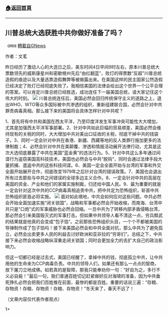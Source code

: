 ###  [:house:返回首頁](https://github.com/ourhimalayas/txt)
---

## 川普总统大选获胜中共你做好准备了吗？
` GM08` [轉載自GNews](https://gnews.org/zh-hans/529158/)

作者：文茗

昨日经历了激动人心的大选日之后，美东时间4日早间9时左右，原本川普总统大票数领先的威斯康星州和密歇根州先后“由红翻蓝”，败灯的得票数“反超”川普总统造假的痕迹以及大量选票造假舞弊等被揭露出来。在美国这样的民主国家公然造假已经决定了败灯已经彻底失败了。我相信美国的法律会给出这个世界一个公平合理的答案。可以肯定川普总统已经胜选，成功连任下一届美国总统，请大家记住这个伟大的时刻。
![]()![](https://gnews-media-offload.s3.amazonaws.com/wp-content/uploads/2020/11/04235325/20201105071953403.png)
川普总统连任后，美国必然会回归传统保守主义的道路之上，退出WHO、WTO等众多国际被中共渗透的组织，重新组建联合国，必然会针对中共罪责病毒真相。那么接下来的美国将会具体怎样针对中共呢？

1、首先将有中共和美国在西太平洋，乃至印度洋发生军事冲突可能性大大增加，尤其是加强西太平洋军事部署。2、针对中共如此巨幅的贸易顺差，美国必然会维持现有的关税的同时，大大增加中共对美出口征收的关税，彻底干掉中共的钱袋子。3、同时一定会针对中共在香港、新疆、西藏等地的反人类罪行施加更多的法律制裁；4、必然会针对中共在美颠覆、渗透和情报活动展开法律行动，尤其是这次大选彻底暴露了中共在美国“蓝金黄”的违法行为。5、针对中共这么多年通过间谍行为盗窃美国高科技技术，美国也必然会与中共“脱钩”，同时会通过法律手段大量抓捕、遣返中共的这些科技间谍。6、美国一定会全面开始与台湾的军事和外交全面开始展开合作，彻底改变1979年之后针对台湾的错误政策。7、美国也会退出所有过去那些与中共之间错误的全球多边主义合作。8、一定会针对中共的高层在美国的资金、产业和他们的家属实施制裁，归还给中国人民。9、最为重要的就是一定会针对这次中共的CCP病毒真相追责中共，把中共定为恐怖组织，斩首中共恐怖组织匪首必将实施。
![]()![](https://gnews-media-offload.s3.amazonaws.com/wp-content/uploads/2020/11/04235347/d5242966.jpg)
面对如此境地，中共会如何应对这些问题。中共必然会开始全面加速实施“闭关锁国”，战略和军事都必然会开始收缩，而南海、台湾中共只是“口炮”式的军事威胁也必然会回缩。一旦中共为了转移内部矛盾侵略台湾，那必然会引来美国毁灭式的军事打击。但如果中共领导人看不清这一点，穷兵黩武的结果就是他真的会变成“包子馅”。之前那些恐怖组织头目，一个个不都被美国的导弹制作成了包子馅吗！接下来美国必然会和中共全面对抗，那么中共为了避免孤立，必然会出卖更多人民的利益去讨好欧洲和亚非拉的“穷哥们”。总结之下，中共接下来必然会收缩战略纵深重走闭关锁国；同时会更加全力的去扩大自己的政治影响力。

但这一切都已经是过去式，美国已经醒了，拿掉中共的钱，彻底孤立中共，让中共用他的生命来为CCP病毒负责。中共的领导人们，如果还有那么一点点的智商，放下屠刀立地成佛。如若真的是智障，那我只能奉劝你一句：“好自为之，多行不义必自毙！”最后一句，我们普通百姓切记赶紧做好应对海啸的准备，因为中共垂死挣扎必然会把我们百姓推在前面，最惨的都是百姓。重要的话说三遍：“存粮、存物资！存粮、存物资！存粮、存物资！”冬天来了，春天不远了！

（文章内容仅代表作者观点）

1+
